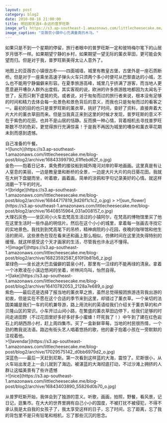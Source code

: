 ```yaml
---
layout: post
category: blog2
date: 2010-08-18 21:00:00
title: 明日即天涯4-永远的普罗旺斯
image_url: https://s3.ap-southeast-1.amazonaws.com/littlecheesecake.me/blog-post/blog2/archive/17030064561_010bc512ab_o.jpg
image_caption: "亚薇农小镇中心充满童真的木马。"
---
```


如果只是不到一个星期的停留，旅行者眼中的普罗旺斯一定和彼特梅尔笔下的山居岁月很不一样。如果期望宁静的乡村，如果期望一望无际的薰衣草田，更可能会失望而归。但是对于我，普罗旺斯美得太让人意外了。

地图上的亚薇农小镇很古朴——四面城墙，城里有教皇古堡，古堡外是一座石质断桥。但是对于一座乘坐高速子弹头火车只须两个多小时便可从巴黎直达的小城，怎么也不能用宁静偏僻来形容。在夏季旅游高峰，城里几乎挤满了游客，而当地人更愿意避开嘈杂人群外出度假。其实客观的说，欧洲的许多旅游胜地都因为太闻名于世了，反而只剩下虚晃的壳。或者说，对于匆匆而过的旅行者来说，根本没有足够的时间和精力去体会每一处景色和景色背后的意义，而我也只是匆匆而过的看客之一。最初的目的也只是普罗旺斯的薰衣草，挑好了时间，查好了资料，直接奔着大片大片的薰衣草田而来。但是当我真正来到这里的时候才发现，普罗旺斯的意义不在于紫色的花田，也并不是山居的恬静。反而换一种心情，背着相机去寻找普罗旺斯数不尽的色彩，更觉得旅行充满惊喜！于是我不再因为城里的嘈杂和薰衣草花期未到而感到遗憾。


<figcaption>
自己准备的午餐。
</figcaption>
>![lunch](https://s3.ap-southeast-1.amazonaws.com/littlecheesecake.me/blog-post/blog2/archive/16843399790_61ffebd62f_o.jpg)

<figcaption>
金色——抱着日记本，乘免费的接驳船到城外隆河对岸的草地画画。这里真是有让人窒息的美丽，一边是教皇堡和断桥的全景，一边是大片大片的向日葵花田。我就在大树下盘腿而坐，听着歌，画着画，简单的涂鸦和字句记录美好的心情。就这样消磨一下午的时光。
</figcaption>
>![bridge](https://s3.ap-southeast-1.amazonaws.com/littlecheesecake.me/blog-post/blog2/archive/16844717819_9d26f1c1c2_o.jpg)
>
>![sun_flower](https://s3.ap-southeast-1.amazonaws.com/littlecheesecake.me/blog-post/blog2/archive/16408515964_031a008157_o.jpg)

<figcaption>
大理石灰色——坐区间小火车去梵高生活过的小镇阿尔，在梵高的博物馆里买了他在这里生活时一些作品的明信片。然后在这个小小的城里，拿着每一张画去寻找它的实地景色。我找到到梵高笔下的吊桥，精神病院的小花园，夜晚的咖啡馆和他生活的房间，这些景色在现在看来还和画上那么相似，仿佛时间在这里流失得特别的缓慢。就这样感受这个天才画家的生活，尽管我也许永远不懂得。
</figcaption>
>![image1](https://s3.ap-southeast-1.amazonaws.com/littlecheesecake.me/blog-post/blog2/archive/16823592587_610f0b81b6_z.jpg)


<figcaption>
翠绿色——坐长途大巴去偏僻的碧泉小村，那里有一汪绿的不能再绿的清泉。拿着一个冰欺凌在小溪边悠闲的坐着，听林间鸟叫，怡然自得。
</figcaption>
>![lake](https://s3.ap-southeast-1.amazonaws.com/littlecheesecake.me/blog-post/blog2/archive/16410782053_2128a7e689_o.jpg)

<figcaption>
紫色——最后还是选择了报当地的薰衣草之旅，虽然总觉得报团旅游违背我出游的初衷，但是实在不愿在这个合适的季节来到这里，却错过了薰衣草。一个亲切的法国美媚是我们一车的司机兼导游，路上用流利的英语给我们介绍关于薰衣草的和卢贝隆山区的常识。小车开过山间小路，在繁盛的薰衣草田边停下，给我们足够的时间走进田野（不过花田里好多好多好多小蜜蜂！吓死我了！）中午到了建在红色岩石上的胡西昂小村，赶上周四集市。买了一盒新鲜草莓，当地的村民很热情，一个劲的教我说法语。路边有街头艺人唱着悠扬的歌，他的妻子抱着小孩在一旁默默的注视着他。
</figcaption>
>![lavendar](https://s3.ap-southeast-1.amazonaws.com/littlecheesecake.me/blog-post/blog2/archive/17029575142_d0bb6979d2_o.jpg)

<figcaption>
深蓝色——最后一天赶到尼斯。第一次看到这样蓝的大海，震惊了。尼斯很小，从火车站出发走上一会儿就到了海边。被湛蓝的大海彻底打动，不过沙滩上拥挤的人群让这幅美景有了些许遗憾
</figcaption>
>![nice](https://s3.ap-southeast-1.amazonaws.com/littlecheesecake.me/blog-post/blog2/archive/16843403890_55826d0b70_o.jpg)

从普罗旺斯开始，我体会到了独游的意义。听歌，画画，拍照，野餐，看风景，记日记，逛集市。在大大的世界里拥有自己小小的国度，不被打扰不被侵犯，不得不承认我是太自我的女孩子了，我太享受这样的日子，忘了时间，忘了距离，忘了我的背包里不是只有铅笔和相机，忘了那些沉沉的思念。
